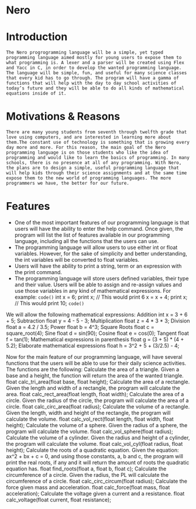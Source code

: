 # Nero

# Introduction
	The Nero progrogramming language will be a simple, yet typed programming language aimed mostly for young users to expose them to what programming is. A lexer and a parser will be created using Flex and Yacc in C, in order to develop the wanted programming language. The language will be simple, fun, and useful for many science classes that every kid has to go through. The program will have a gamma of functions that will help with the day to day school activities of today’s future and they will be able to do all kinds of mathematical equations inside of it.

# Motivations & Reasons
	There are many young students from seventh through twelfth grade that love using computers, and are interested in learning more about them.The constant use of technology is something that is growing every day more and more. For this reason, the main goal of the Nero programming language is on those students who like the idea of programming and would like to learn the basics of programming. In many schools, there is no presence at all of any programming. With Nero, the plans are to design a simple, useful programming language that will help kids through their science assignments and at the same time expose them to the new world of programming languages. The more programmers we have, the better for our future. 

# Features
* One of the most important features of our programming language is that users will have the ability to enter the help command. Once given, the program will list the list of features available in our programming language, including all the functions that the users can use.
* The programming language will allow users to use either int or float variables. However, for the sake of simplicity and better understanding, the int variables will be converted to float variables. 
* Users will have the ability to print a string, term or an expression with the print command.
* The programming language will store users defined variables, their type and their value. Users will be able to assign and re-assign values and use those variables in any kind of mathematical expressions. For example:
`code()`
int x = 6;
print x;
// This would print 6
x = x + 4;
print x;
// This would print 10;
`code()`

We will allow the following mathematical expressions:
Addition
int x = 3 + 6 + 5;
Subtraction
float y = 4 - 5 - 3;
Multiplication
float z = 4 * 3 * 3;
Division
float a = 4.2 / 3.5;
Power
float b = 4^3;
Square Roots
float c = square_root(4); 
Sine
float d = sin(90);
Cosine
float e = cos(0);
Tangent
float f = tan(1);
Mathematical expressions in parenthesis
float g = (3 + 5) * (4 + 5.2);
Elaborate mathematical expressions
float h = 3^2 + 5 + (3/2.5) - 4;

Now for the main feature of our programming language, will have several functions that the users will be able to use for their daily science activities. The functions are the following:
Calculate the area of a triangle. Given a base and a height, the function will return the area of the wanted triangle.
float calc_tri_area(float base, float height);
Calculate the area of a rectangle. Given the length and width of a rectangle, the program will calculate the area.
float calc_rect_area(float length, float width);
Calculate the area of a circle. Given the radius of the circle, the program will calculate the area of a circle.
float calc_circ_area(float radius);
Calculate the volume of a rectangle. Given the length, width and height of the rectangle, the program will calculate the volume.
float calc_vol_rect(float length, float width, float height);
Calculate the volume of a sphere. Given the radius of a sphere, the program will calculate the volume.
float calc_vol_sphere(float radius);
Calculate the volume of a cylinder. Given the radius and height of a cylinder, the program will calculate the volume.
float calc_vol_cyl(float radius, float height);
Calculate the roots of a quadratic equation. Given the equation: ax^2 + bx + c = 0, and using those constants, a, b and c, the program will print the real roots, if any and it will return the amount of roots the quadratic equation has.
float find_roots(float a, float b, float c); 
Calculate the circumference of a circle. Given the radius, the PL will calculate the circumference of a circle.
float calc_circ_circum(float radius);
Calculate the force given mass and acceleration.
float calc_force(float mass, float acceleration);
Calculate the voltage given a current and a resistance.
float calc_voltage(float current, float resistance);
